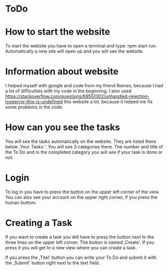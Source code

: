 # ToDo

# How to start the website

To start the website you have to open a terminal and type: npm start run.
Automatically a new site will open up and you will see the website.

# Information about website

I helped myself with google and code from my friend Romeo, because I had a lot of difficulties with my code in the beginning.
I also used https://stackoverflow.com/questions/69551302/unhandled-rejection-typeerror-this-is-undefined this website a lot, because it helped me fix some problems in the code.

# How can you see the tasks

You will see the tasks automatically on the website. They are listed there below ,Your Tasks:'. You will see 3 categories there. The number and title of the To Do and in the completed category you will see if your task is done or not.

# Login 

To log in you have to press the button on the upper left corner of the view. You can also see your account on the upper right corner, if you press the human buttom. 

# Creating a Task

If you want to create a task you ŵill have to press the button next to the three lines on the upper left corner. The button is named ,Create'. If you press it you will get to a new view where you can create a task.

If you press the ,Titel' button you can write your To Do and submit it with the ,Submit' button right next to the text field.

